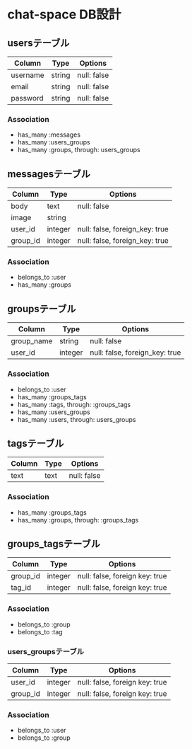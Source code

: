 # chat-space DB設計
## usersテーブル
|Column|Type|Options|
|------|----|-------|
|username|string|null: false|
|email|string|null: false|
|password|string|null: false|
### Association
- has_many :messages
- has_many :users_groups
- has_many :groups, through: users_groups

## messagesテーブル
|Column|Type|Options|
|------|----|-------|
|body|text|null: false|
|image|string|
|user_id|integer|null: false, foreign_key: true|
|group_id|integer|null: false, foreign_key: true|
### Association
- belongs_to :user
- has_many :groups

## groupsテーブル
|Column|Type|Options|
|------|----|-------|
|group_name|string|null: false|
|user_id|integer|null: false, foreign_key: true|
### Association
- belongs_to :user
- has_many :groups_tags
- has_many :tags, through: :groups_tags
- has_many :users_groups
- has_many :users, through: users_groups

## tagsテーブル
|Column|Type|Options|
|------|----|-------|
|text|text|null: false|
### Association
- has_many :groups_tags
- has_many :groups, through: :groups_tags

## groups_tagsテーブル
|Column|Type|Options|
|------|----|-------|
|group_id|integer|null: false, foreign key: true|
|tag_id|integer|null: false, foreign key: true|
### Association
- belongs_to :group
- belongs_to :tag

### users_groupsテーブル
|Column|Type|Options|
|------|----|-------|
|user_id|integer|null: false, foreign key: true|
|group_id|integer|null: false, foreign key: true|
### Association
- belongs_to :user
- belongs_to :group